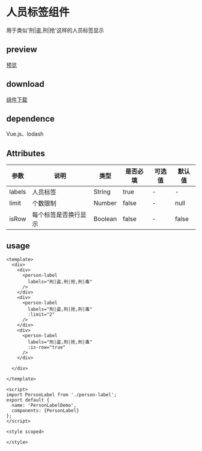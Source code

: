 # 人员标签组件
用于类似'刑|盗,刑|抢'这样的人员标签显示
## preview
[预览](./index.html#/components/person-label)
## download
[组件下载](./components/data/person-label.zip)
## dependence
Vue.js、lodash

## Attributes
| 参数 |	说明 |类型 |是否必填	| 可选值 | 默认值 |
| ---- | ---- |---- | ----   |----  |  --- |
| labels | 人员标签 | String | true | -  |  - |
| limit | 个数限制 | Number | false | -  |  null |
| isRow | 每个标签是否换行显示 | Boolean | false | -  |  false |

## usage
```
<template>
  <div>
    <div>
      <person-label
        labels="刑|盗,刑|抢,刑|毒"
      />
    </div>
    <div>
      <person-label
        labels="刑|盗,刑|抢,刑|毒"
        :limit="2"
      />
    </div>
    <div>
      <person-label
        labels="刑|盗,刑|抢,刑|毒"
        :is-row="true"
      />
    </div>

  </div>

</template>

<script>
import PersonLabel from './person-label';
export default {
  name: 'PersonLabelDemo',
  components: {PersonLabel}
};
</script>

<style scoped>

</style>

```
